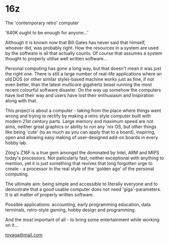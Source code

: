 16z
===

The 'contemporary retro' computer

  '640K ought to be enough for anyone...'
  
Although it is known now that Bill Gates has never said that himself, whoever did, was probably right. How the resources in a system are used by the software is all that actually counts. Of course that assumes a system thought to properly utilise well written software...

Personal computing has gone a long way, but that doesn't mean it was just the right one. There is still a large number of real-life applications where an old DOS (or other similar style)-based machine works just as fine, if not even better, than the latest multicore gigahertz beast running the most recent colourful software disaster. On the way up somehow the computers have lost their way and users have lost their enthusiasm and inspiration along with that.

This project is about a computer - taking from the place where things went wrong and trying to rectify by making a retro style computer built with modern 21st century parts. Large memory and maximum speed are not aims, neither great graphics or ability to run any 'nix OS, but other things like being 'cute' (to as much as you can apply that to a board), inspiring, open and allowing easy making of user-designed add-on boards in every hobby lab.

Zilog's Z16F is a true gem amongst the dominated by Intel, ARM and MIPS today's processors. Not paticularly fast, neither exceptional with anything to mention, yet it is just something that revives that long forgotten urge to create - a processor in the real style of the 'golden age' of the personal computing.

The ultimate aim: being simple and accessible to literally everyone and to demostrate that a good usable computer does not need 'giga'-parameters. It is all matter of properly written software.

Possible applications: accounting, early programming education, data terminals, retro-style gaming, hobby design and programming.

And the most important of all - to bring some entertainment while working on it...



toyaga@mail.com

